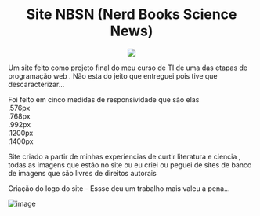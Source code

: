 <h1 align="center">Site NBSN (Nerd Books Science News)</h1>
<p align="center">
<img src="http://img.shields.io/static/v1?label=STATUS&message=%20CONCLUIDO&color=GREEN&style=for-the-badge"/>
</p>
Um site feito como projeto final do meu curso de TI de uma das etapas de programação web . Não esta do jeito que entreguei pois tive que descaracterizar...

Foi feito em cinco medidas de responsividade que são elas<br>
.576px <br>
.768px <br>
.992px <br>
.1200px <br>
.1400px <br>

Site criado a partir de minhas experiencias de curtir literatura e ciencia , todas as imagens que estão no site ou eu criei ou peguei de sites de banco de imagens que são livres de direitos autorais

Criação do logo do site - Essse deu um trabalho mais valeu a  pena... 

![image](https://user-images.githubusercontent.com/97040972/157394226-4ca8bfd2-9f64-4b2c-aba2-1a2866d88404.png)

